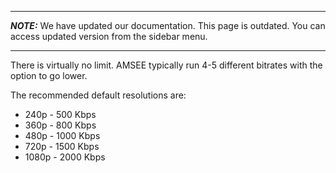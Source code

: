 ***
**_NOTE:_** We have updated our documentation. This page is outdated. You can access updated version from the sidebar menu.
***
There is virtually no limit.
AMSEE typically run 4-5 different bitrates with the option to go lower.

The recommended default resolutions are:
* 240p - 500 Kbps
* 360p - 800 Kbps
* 480p - 1000 Kbps
* 720p - 1500 Kbps
* 1080p - 2000 Kbps
